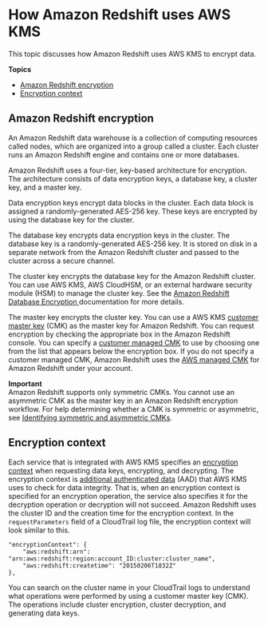 # How Amazon Redshift uses AWS KMS<a name="services-redshift"></a>

This topic discusses how Amazon Redshift uses AWS KMS to encrypt data\.

**Topics**
+ [Amazon Redshift encryption](#rs-encryption)
+ [Encryption context](#rs-encryptioncontext)

## Amazon Redshift encryption<a name="rs-encryption"></a>

An Amazon Redshift data warehouse is a collection of computing resources called nodes, which are organized into a group called a cluster\. Each cluster runs an Amazon Redshift engine and contains one or more databases\. 

Amazon Redshift uses a four\-tier, key\-based architecture for encryption\. The architecture consists of data encryption keys, a database key, a cluster key, and a master key\. 

Data encryption keys encrypt data blocks in the cluster\. Each data block is assigned a randomly\-generated AES\-256 key\. These keys are encrypted by using the database key for the cluster\. 

The database key encrypts data encryption keys in the cluster\. The database key is a randomly\-generated AES\-256 key\. It is stored on disk in a separate network from the Amazon Redshift cluster and passed to the cluster across a secure channel\. 

The cluster key encrypts the database key for the Amazon Redshift cluster\. You can use AWS KMS, AWS CloudHSM, or an external hardware security module \(HSM\) to manage the cluster key\. See the [ Amazon Redshift Database Encryption ](https://docs.aws.amazon.com/redshift/latest/mgmt/working-with-db-encryption.html) documentation for more details\. 

The master key encrypts the cluster key\. You can use a AWS KMS [customer master key](concepts.md#master_keys) \(CMK\) as the master key for Amazon Redshift\. You can request encryption by checking the appropriate box in the Amazon Redshift console\. You can specify a [customer managed CMK](concepts.md#customer-cmk) to use by choosing one from the list that appears below the encryption box\. If you do not specify a customer managed CMK, Amazon Redshift uses the [AWS managed CMK](concepts.md#aws-managed-cmk) for Amazon Redshift under your account\. 

**Important**  
Amazon Redshift supports only symmetric CMKs\. You cannot use an asymmetric CMK as the master key in an Amazon Redshift encryption workflow\. For help determining whether a CMK is symmetric or asymmetric, see [Identifying symmetric and asymmetric CMKs](find-symm-asymm.md)\.

## Encryption context<a name="rs-encryptioncontext"></a>

Each service that is integrated with AWS KMS specifies an [encryption context](concepts.md#encrypt_context) when requesting data keys, encrypting, and decrypting\. The encryption context is [additional authenticated data](https://docs.aws.amazon.com/crypto/latest/userguide/cryptography-concepts.html#term-aad) \(AAD\) that AWS KMS uses to check for data integrity\. That is, when an encryption context is specified for an encryption operation, the service also specifies it for the decryption operation or decryption will not succeed\. Amazon Redshift uses the cluster ID and the creation time for the encryption context\. In the `requestParameters` field of a CloudTrail log file, the encryption context will look similar to this\. 

```
"encryptionContext": {
    "aws:redshift:arn": "arn:aws:redshift:region:account_ID:cluster:cluster_name",
    "aws:redshift:createtime": "20150206T1832Z"
},
```

 You can search on the cluster name in your CloudTrail logs to understand what operations were performed by using a customer master key \(CMK\)\. The operations include cluster encryption, cluster decryption, and generating data keys\. 